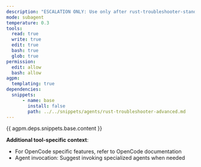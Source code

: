 ```yaml
---
description: "ESCALATION ONLY: Use only after rust-troubleshooter-standard fails repeatedly. Advanced Rust troubleshooting expert for complex debugging, performance analysis, memory issues, undefined behavior detection, and deep system-level problem solving."
mode: subagent
temperature: 0.3
tools:
  read: true
  write: true
  edit: true
  bash: true
  glob: true
permission:
  edit: allow
  bash: allow
agpm:
  templating: true
dependencies:
  snippets:
      - name: base
        install: false
        path: ../../snippets/agents/rust-troubleshooter-advanced.md
---
```


{{ agpm.deps.snippets.base.content }}

**Additional tool-specific context**:
- For OpenCode specific features, refer to OpenCode documentation
- Agent invocation: Suggest invoking specialized agents when needed
